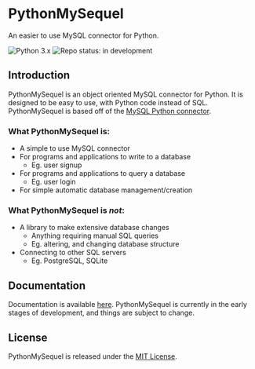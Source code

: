 # PythonMySequel

An easier to use MySQL connector for Python.

![Python 3.x](https://img.shields.io/badge/python-3.x-blue?style=for-the-badge&logo=python)
![Repo status: in development](https://img.shields.io/badge/repo%20status-WIP-red?style=for-the-badge&)

## Introduction
PythonMySequel is an object oriented MySQL connector for Python. It is designed to be easy to use, with Python code instead of SQL.\
PythonMySequel is based off of the [MySQL Python connector](https://dev.mysql.com/doc/connector-python/en/).

### What PythonMySequel is:
- A simple to use MySQL connector
- For programs and applications to write to a database
  - Eg. user signup
- For programs and applications to query a database
  - Eg. user login
- For simple automatic database management/creation
### What PythonMySequel is *not*:
- A library to make extensive database changes
  - Anything requiring manual SQL queries
  - Eg. altering, and changing database structure
- Connecting to other SQL servers
  - Eg. PostgreSQL, SQLite

## Documentation
Documentation is available [here](https://jasonli0616.github.io/PythonMySequel). PythonMySequel is currently in the early stages of development, and things are subject to change.

## License
PythonMySequel is released under the [MIT License](https://github.com/jasonli0616/PythonMySequel/blob/main/LICENSE).